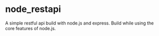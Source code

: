 # node_restapi
A simple restful api build with node.js and express.
Build while using the core features of node.js.
